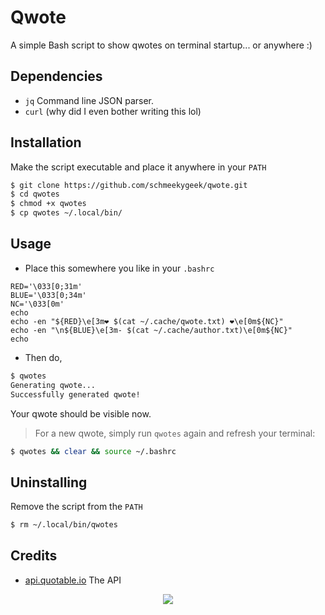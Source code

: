 # Qwote

A simple Bash script to show qwotes on terminal startup... or anywhere :)

## Dependencies
- `jq` Command line JSON parser.
- `curl` (why did I even bother writing this lol)

## Installation
Make the script executable and place it anywhere in your `PATH`

```bash
$ git clone https://github.com/schmeekygeek/qwote.git
$ cd qwotes
$ chmod +x qwotes
$ cp qwotes ~/.local/bin/
```

## Usage
- Place this somewhere you like in your `.bashrc`
```
RED='\033[0;31m'
BLUE='\033[0;34m'
NC='\033[0m'
echo
echo -en "${RED}\e[3m❤ $(cat ~/.cache/qwote.txt) ❤\e[0m${NC}"
echo -en "\n${BLUE}\e[3m- $(cat ~/.cache/author.txt)\e[0m${NC}"
echo
```

- Then do,
```bash
$ qwotes
Generating qwote...
Successfully generated qwote!
```

Your qwote should be visible now.

> For a new qwote, simply run `qwotes` again and refresh your terminal:
```bash
$ qwotes && clear && source ~/.bashrc
```

## Uninstalling
Remove the script from the `PATH`

```bash
$ rm ~/.local/bin/qwotes
```

## Credits
- [api.quotable.io](https://api.quotable.io) The API

<p align="center"><img src="https://img.shields.io/static/v1.svg?style=for-the-badge&label=License&message=GPL&logoColor=d9e0ee&colorA=302d41&colorB=c9cbff"/></a></p>
